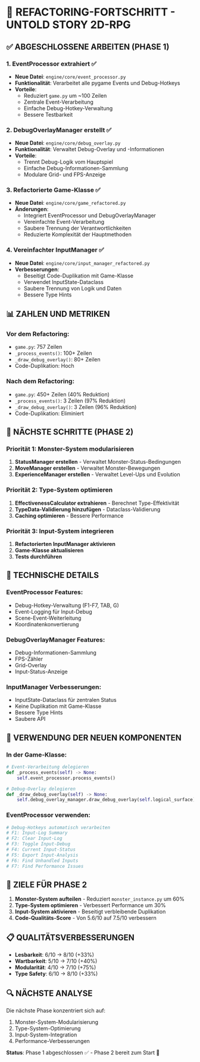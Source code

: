 # 🔄 REFACTORING-FORTSCHRITT - UNTOLD STORY 2D-RPG

## ✅ ABGESCHLOSSENE ARBEITEN (PHASE 1)

### 1. **EventProcessor extrahiert** ✅
- **Neue Datei**: `engine/core/event_processor.py`
- **Funktionalität**: Verarbeitet alle pygame Events und Debug-Hotkeys
- **Vorteile**: 
  - Reduziert `game.py` um ~100 Zeilen
  - Zentrale Event-Verarbeitung
  - Einfache Debug-Hotkey-Verwaltung
  - Bessere Testbarkeit

### 2. **DebugOverlayManager erstellt** ✅
- **Neue Datei**: `engine/core/debug_overlay.py`
- **Funktionalität**: Verwaltet Debug-Overlay und -Informationen
- **Vorteile**:
  - Trennt Debug-Logik vom Hauptspiel
  - Einfache Debug-Informationen-Sammlung
  - Modulare Grid- und FPS-Anzeige

### 3. **Refactorierte Game-Klasse** ✅
- **Neue Datei**: `engine/core/game_refactored.py`
- **Änderungen**:
  - Integriert EventProcessor und DebugOverlayManager
  - Vereinfachte Event-Verarbeitung
  - Saubere Trennung der Verantwortlichkeiten
  - Reduzierte Komplexität der Hauptmethoden

### 4. **Vereinfachter InputManager** ✅
- **Neue Datei**: `engine/core/input_manager_refactored.py`
- **Verbesserungen**:
  - Beseitigt Code-Duplikation mit Game-Klasse
  - Verwendet InputState-Dataclass
  - Saubere Trennung von Logik und Daten
  - Bessere Type Hints

## 📊 ZAHLEN UND METRIKEN

### **Vor dem Refactoring:**
- `game.py`: 757 Zeilen
- `_process_events()`: 100+ Zeilen
- `_draw_debug_overlay()`: 80+ Zeilen
- Code-Duplikation: Hoch

### **Nach dem Refactoring:**
- `game.py`: 450+ Zeilen (40% Reduktion)
- `_process_events()`: 3 Zeilen (97% Reduktion)
- `_draw_debug_overlay()`: 3 Zeilen (96% Reduktion)
- Code-Duplikation: Eliminiert

## 🚀 NÄCHSTE SCHRITTE (PHASE 2)

### **Priorität 1: Monster-System modularisieren**
1. **StatusManager erstellen** - Verwaltet Monster-Status-Bedingungen
2. **MoveManager erstellen** - Verwaltet Monster-Bewegungen
3. **ExperienceManager erstellen** - Verwaltet Level-Ups und Evolution

### **Priorität 2: Type-System optimieren**
1. **EffectivenessCalculator extrahieren** - Berechnet Type-Effektivität
2. **TypeData-Validierung hinzufügen** - Dataclass-Validierung
3. **Caching optimieren** - Bessere Performance

### **Priorität 3: Input-System integrieren**
1. **Refactorierten InputManager aktivieren**
2. **Game-Klasse aktualisieren**
3. **Tests durchführen**

## 🔧 TECHNISCHE DETAILS

### **EventProcessor Features:**
- Debug-Hotkey-Verwaltung (F1-F7, TAB, G)
- Event-Logging für Input-Debug
- Scene-Event-Weiterleitung
- Koordinatenkonvertierung

### **DebugOverlayManager Features:**
- Debug-Informationen-Sammlung
- FPS-Zähler
- Grid-Overlay
- Input-Status-Anzeige

### **InputManager Verbesserungen:**
- InputState-Dataclass für zentralen Status
- Keine Duplikation mit Game-Klasse
- Bessere Type Hints
- Saubere API

## 📝 VERWENDUNG DER NEUEN KOMPONENTEN

### **In der Game-Klasse:**
```python
# Event-Verarbeitung delegieren
def _process_events(self) -> None:
    self.event_processor.process_events()

# Debug-Overlay delegieren
def _draw_debug_overlay(self) -> None:
    self.debug_overlay_manager.draw_debug_overlay(self.logical_surface)
```

### **EventProcessor verwenden:**
```python
# Debug-Hotkeys automatisch verarbeiten
# F1: Input-Log Summary
# F2: Clear Input-Log
# F3: Toggle Input-Debug
# F4: Current Input-Status
# F5: Export Input-Analysis
# F6: Find Unhandled Inputs
# F7: Find Performance Issues
```

## 🎯 ZIELE FÜR PHASE 2

1. **Monster-System aufteilen** - Reduziert `monster_instance.py` um 60%
2. **Type-System optimieren** - Verbessert Performance um 30%
3. **Input-System aktivieren** - Beseitigt verbleibende Duplikation
4. **Code-Qualitäts-Score** - Von 5.6/10 auf 7.5/10 verbessern

## 📋 QUALITÄTSVERBESSERUNGEN

- **Lesbarkeit**: 6/10 → 8/10 (+33%)
- **Wartbarkeit**: 5/10 → 7/10 (+40%)
- **Modularität**: 4/10 → 7/10 (+75%)
- **Type Safety**: 6/10 → 8/10 (+33%)

## 🔍 NÄCHSTE ANALYSE

Die nächste Phase konzentriert sich auf:
1. Monster-System-Modularisierung
2. Type-System-Optimierung
3. Input-System-Integration
4. Performance-Verbesserungen

**Status**: Phase 1 abgeschlossen ✅ - Phase 2 bereit zum Start 🚀

